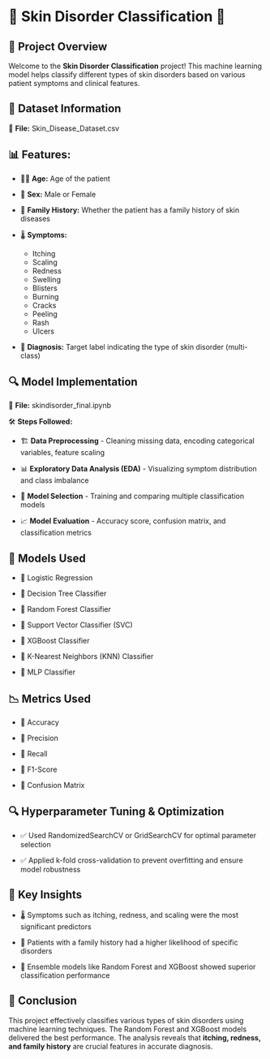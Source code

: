 # 🌟 Skin Disorder Classification 🚀

## 📌 **Project Overview**
Welcome to the **Skin Disorder Classification** project! This machine learning model helps classify different types of skin disorders based on various patient symptoms and clinical features.

## 📂 **Dataset Information**

📄 **File:** Skin_Disease_Dataset.csv

## 📊 **Features:**

- 🧑‍⚕️ **Age:** Age of the patient

- 🚻 **Sex:** Male or Female

- 🧬 **Family History:** Whether the patient has a family history of skin diseases

- 🌡️ **Symptoms:**  
  - Itching  
  - Scaling  
  - Redness  
  - Swelling  
  - Blisters  
  - Burning  
  - Cracks  
  - Peeling  
  - Rash  
  - Ulcers  

- 🎯 **Diagnosis:** Target label indicating the type of skin disorder (multi-class)

## 🔍 **Model Implementation**

📜 **File:** skindisorder_final.ipynb

🛠️ **Steps Followed:**

- 🏗️ **Data Preprocessing** - Cleaning missing data, encoding categorical variables, feature scaling

- 📊 **Exploratory Data Analysis (EDA)** - Visualizing symptom distribution and class imbalance

- 🤖 **Model Selection** - Training and comparing multiple classification models

- 📈 **Model Evaluation** - Accuracy score, confusion matrix, and classification metrics

## 🤖 **Models Used**

- 🔹 Logistic Regression

- 🔹 Decision Tree Classifier

- 🔹 Random Forest Classifier

- 🔹 Support Vector Classifier (SVC)

- 🔹 XGBoost Classifier

- 🔹 K-Nearest Neighbors (KNN) Classifier

- 🔹 MLP Classifier

## 📉 **Metrics Used**

- 📌 Accuracy

- 📌 Precision

- 📌 Recall

- 📌 F1-Score

- 📌 Confusion Matrix

## 🔍 **Hyperparameter Tuning & Optimization**

- ✅ Used RandomizedSearchCV or GridSearchCV for optimal parameter selection

- ✅ Applied k-fold cross-validation to prevent overfitting and ensure model robustness

## 🔑 **Key Insights**

- 🌡️ Symptoms such as itching, redness, and scaling were the most significant predictors

- 🧬 Patients with a family history had a higher likelihood of specific disorders

- 🤖 Ensemble models like Random Forest and XGBoost showed superior classification performance

## 🎯 **Conclusion**

This project effectively classifies various types of skin disorders using machine learning techniques. The Random Forest and XGBoost models delivered the best performance. The analysis reveals that **itching, redness, and family history** are crucial features in accurate diagnosis.
